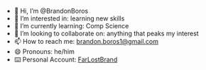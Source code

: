 - 👋 Hi, I’m @BrandonBoros
- 👀 I’m interested in: learning new skills
- 🌱 I’m currently learning: Comp Science
- 💞️ I’m looking to collaborate on: anything that peaks my interest
- 📫 How to reach me: brandon.boros1@gmail.com
- 😄 Pronouns: he/him
- ⌨️ Personal Account: [FarLostBrand](https://github.com/FarLostBrand)

<!---
BrandonBoros/BrandonBoros is a ✨ special ✨ repository because its `README.md` (this file) appears on your GitHub profile.
You can click the Preview link to take a look at your changes.
--->
